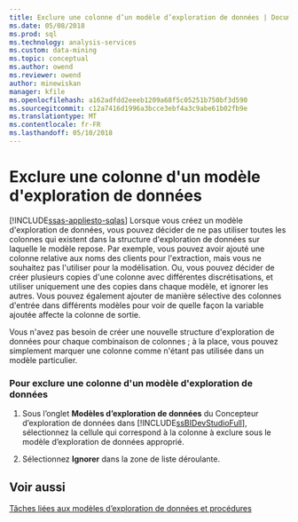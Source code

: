 ```yaml
---
title: Exclure une colonne d’un modèle d’exploration de données | Documents Microsoft
ms.date: 05/08/2018
ms.prod: sql
ms.technology: analysis-services
ms.custom: data-mining
ms.topic: conceptual
ms.author: owend
ms.reviewer: owend
author: minewiskan
manager: kfile
ms.openlocfilehash: a162adfdd2eeeb1209a68f5c05251b750bf3d590
ms.sourcegitcommit: c12a7416d1996a3bcce3ebf4a3c9abe61b02fb9e
ms.translationtype: MT
ms.contentlocale: fr-FR
ms.lasthandoff: 05/10/2018
---
```

# <a name="exclude-a-column-from-a-mining-model"></a>Exclure une colonne d'un modèle d'exploration de données
[!INCLUDE[ssas-appliesto-sqlas](../../includes/ssas-appliesto-sqlas.md)]
  Lorsque vous créez un modèle d'exploration de données, vous pouvez décider de ne pas utiliser toutes les colonnes qui existent dans la structure d'exploration de données sur laquelle le modèle repose. Par exemple, vous pouvez avoir ajouté une colonne relative aux noms des clients pour l'extraction, mais vous ne souhaitez pas l'utiliser pour la modélisation. Ou, vous pouvez décider de créer plusieurs copies d'une colonne avec différentes discrétisations, et utiliser uniquement une des copies dans chaque modèle, et ignorer les autres. Vous pouvez également ajouter de manière sélective des colonnes d'entrée dans différents modèles pour voir de quelle façon la variable ajoutée affecte la colonne de sortie.  
  
 Vous n'avez pas besoin de créer une nouvelle structure d'exploration de données pour chaque combinaison de colonnes ; à la place, vous pouvez simplement marquer une colonne comme n'étant pas utilisée dans un modèle particulier.  
  
### <a name="to-exclude-a-column-from-a-mining-model"></a>Pour exclure une colonne d'un modèle d'exploration de données  
  
1.  Sous l’onglet **Modèles d’exploration de données** du Concepteur d’exploration de données dans [!INCLUDE[ssBIDevStudioFull](../../includes/ssbidevstudiofull-md.md)], sélectionnez la cellule qui correspond à la colonne à exclure sous le modèle d’exploration de données approprié.  
  
2.  Sélectionnez **Ignorer** dans la zone de liste déroulante.  
  
## <a name="see-also"></a>Voir aussi  
 [Tâches liées aux modèles d’exploration de données et procédures](../../analysis-services/data-mining/mining-model-tasks-and-how-tos.md)  
  
  
